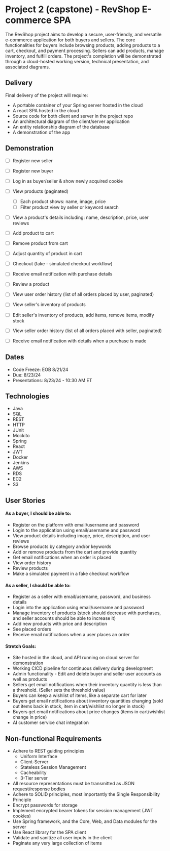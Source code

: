 # Project 2 (capstone) - RevShop E-commerce SPA
The RevShop project aims to develop a secure, user-friendly, and versatile e-commerce application for both buyers and sellers. The core functionalities for buyers include browsing products, 
adding products to a cart, checkout, and payment processing. Sellers can add products, manage inventory, and fulfill orders. The project's completion will be demonstrated through a cloud-hosted 
working version, technical presentation, and associated diagrams. 

## Delivery
Final delivery of the project will require:
 - A portable container of your Spring server hosted in the cloud
 - A react SPA hosted in the cloud
 - Source code for both client and server in the project repo
 - An architectural diagram of the client/server application
 - An entity relationship diagram of the database
 - A demonstration of the app

## Demonstration
 - [ ] Register new seller
 - [ ] Register new buyer
 - [ ] Log in as buyer/seller & show newly acquired cookie
 - [ ] View products (paginated)
   - [ ] Each product shows: name, image, price
   - [ ] Filter product view by seller or keyword search
 - [ ] View a product's details including: name, description, price, user reviews
 - [ ] Add product to cart
 - [ ] Remove product from cart
 - [ ] Adjust quantity of product in cart
 - [ ] Checkout (fake - simulated checkout workflow)
 - [ ] Receive email notification with purchase details
 - [ ] Review a product
 - [ ] View user order history (list of all orders placed by user, paginated)
 - [ ] View seller's inventory of products
 - [ ] Edit seller's inventory of products, add items, remove items, modify stock
 - [ ] View seller order history (list of all orders placed with seller, paginated)
 - [ ] Receive email notification with details when a purchase is made


## Dates
 - Code Freeze: EOB 8/21/24
 - Due: 8/23/24
 - Presentations: 8/23/24 - 10:30 AM ET

## Technologies
 - Java
 - SQL
 - REST
 - HTTP
 - JUnit
 - Mockito
 - Spring
 - React
 - JWT
 - Docker
 - Jenkins
 - AWS
  - RDS
  - EC2
  - S3

## User Stories
#### As a buyer, I should be able to:
 - Register on the platform with email/username and password
 - Login to the application using email/username and password
 - View product details including image, price, description, and user reviews
 - Browse products by category and/or keywords
 - Add or remove products from the cart and provide quantity
 - Get email notifications when an order is placed
 - View order history
 - Review products
 - Make a simulated payment in a fake checkout workflow

#### As a seller, I should be able to:  
 - Register as a seller with email/username, password, and business details
 - Login into the application using email/username and password
 - Manage inventory of products (stock should decrease with purchases, and seller accounts should be able to increase it)
 - Add new products with price and description
 - See placed orders
 - Receive email notifications when a user places an order

#### Stretch Goals:
 - Site hosted in the cloud, and API running on cloud server for demonstration
 - Working CICD pipeline for continuous delivery during development
 - Admin functionality - Edit and delete buyer and seller user accounts as well as products
 - Sellers get email notifications when their inventory quantity is less than a threshold. (Seller sets the threshold value)
 - Buyers can keep a wishlist of items, like a separate cart for later
 - Buyers get email notifications about inventory quantities changing (sold out items back in stock, item in cart/wishlist no longer in stock)
 - Buyers get email notifications about price changes (items in cart/wishlist change in price)
 - AI customer service chat integration


## Non-functional Requirements
 - Adhere to REST guiding principles
   - Uniform Interface
   - Client-Server
   - Stateless Session Management
   - Cacheability
   - 3-Tier server
 - All resource representations must be transmitted as JSON request/response bodies
 - Adhere to SOLID principles, most importantly the Single Responsibility Principle
 - Encrypt passwords for storage
 - Implement encrypted bearer tokens for session management (JWT cookies)
 - Use Spring framework, and the Core, Web, and Data modules for the server
 - Use React library for the SPA client
 - Validate and sanitize all user inputs in the client
 - Paginate any very large collection of items
